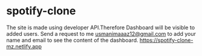 # spotify-clone
The site is made using developer API.Therefore Dashboard will be visible to added users.
Send a request to me <usmanimaaaz12@gmail.com> to add your name and email to see the content of the dashboard.
<https://spotify-clone-mz.netlify.app>
